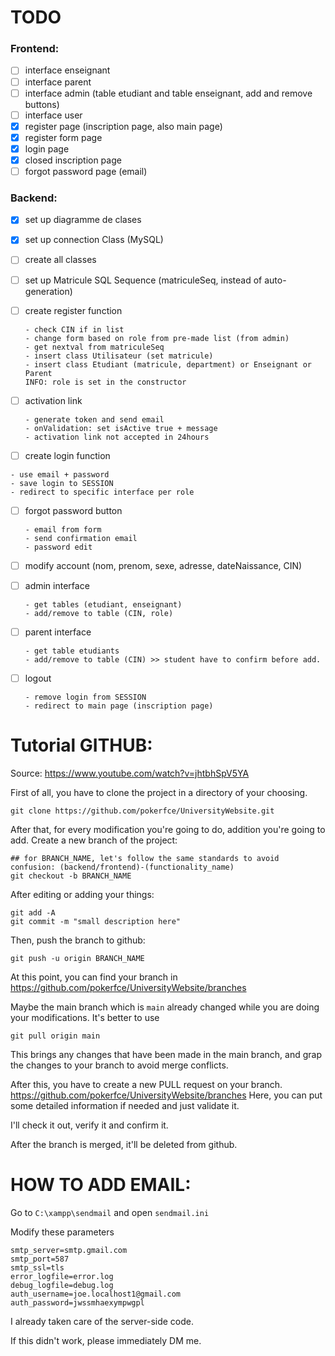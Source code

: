 
# TODO

### Frontend:
- [ ] interface enseignant
- [ ] interface parent
- [ ] interface admin (table etudiant and table enseignant, add and remove buttons)
- [ ] interface user
- [X] register page (inscription page, also main page)
- [X] register form page
- [X] login page
- [X] closed inscription page
- [ ] forgot password page (email)

### Backend:

- [X] set up diagramme de clases
- [X] set up connection Class (MySQL)
- [ ] create all classes
- [ ] set up Matricule SQL Sequence (matriculeSeq, instead of auto-generation)
- [ ] create register function 
  ```
  - check CIN if in list
  - change form based on role from pre-made list (from admin)
  - get nextval from matriculeSeq
  - insert class Utilisateur (set matricule)
  - insert class Etudiant (matricule, department) or Enseignant or Parent
  INFO: role is set in the constructor 
  ```

- [ ] activation link
  ```
  - generate token and send email
  - onValidation: set isActive true + message
  - activation link not accepted in 24hours
  ```

- [ ]  create login function 
  ```
  - use email + password
  - save login to SESSION
  - redirect to specific interface per role
  ```

- [ ] forgot password button 
  ```
  - email from form
  - send confirmation email
  - password edit
  ```

- [ ] modify account (nom, prenom, sexe, adresse, dateNaissance, CIN) 

- [ ] admin interface
  ```
  - get tables (etudiant, enseignant)
  - add/remove to table (CIN, role)
  ```

- [ ] parent interface
  ```
  - get table etudiants
  - add/remove to table (CIN) >> student have to confirm before add.
  ```

- [ ] logout 
  ```
  - remove login from SESSION
  - redirect to main page (inscription page)
  ```


# Tutorial GITHUB:
Source: https://www.youtube.com/watch?v=jhtbhSpV5YA

First of all, you have to clone the project in a directory of your choosing.

  ```
  git clone https://github.com/pokerfce/UniversityWebsite.git
  ```

After that, for every modification you're going to do, addition you're going to add. Create a new branch of the project:
  ```
  ## for BRANCH_NAME, let's follow the same standards to avoid confusion: (backend/frontend)-(functionality_name)
  git checkout -b BRANCH_NAME
  ```


After editing or adding your things:
  ```
  git add -A
  git commit -m "small description here"
  ```

Then, push the branch to github:
  ```
  git push -u origin BRANCH_NAME
  ```

At this point, you can find your branch in https://github.com/pokerfce/UniversityWebsite/branches

Maybe the main branch which is   ``` main ``` already changed while you are doing your modifications. It's better to use
  ```
  git pull origin main
  ```
This brings any changes that have been made in the main branch, and grap the changes to your branch to avoid merge conflicts.

After this, you have to create a new PULL request on your branch. https://github.com/pokerfce/UniversityWebsite/branches
Here, you can put some detailed information if needed and just validate it.

I'll check it out, verify it and confirm it.

After the branch is merged, it'll be deleted from github.


# HOW TO ADD EMAIL:

Go to ```C:\xampp\sendmail``` and open ```sendmail.ini  ```

Modify these parameters

  ```
smtp_server=smtp.gmail.com
smtp_port=587
smtp_ssl=tls
error_logfile=error.log
debug_logfile=debug.log
auth_username=joe.localhost1@gmail.com
auth_password=jwssmhaexympwgpl
  ```

I already taken care of the server-side code.

If this didn't work, please immediately DM me.

